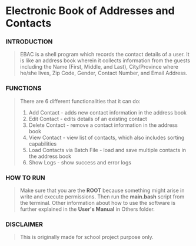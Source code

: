 # Electronic Book of Addresses and Contacts

### INTRODUCTION
> EBAC is a shell program which records the contact details of a user. It is like an address book wherein it collects information from the guests including the Name (First, Middle, and Last), City/Province where he/she lives, Zip Code, Gender, Contact Number, and Email Address.

### FUNCTIONS
> There are 6 different functionalities that it can do:
> 1. Add Contact - adds new contact information in the address book
> 2. Edit Contact - edits details of an existing contact
> 3. Delete Contact - remove a contact information in the address book
> 4. View Contact - view list of contacts, which also includes sorting capabilities
> 5. Load Contacts via Batch File - load and save multiple contacts in the address book 
> 6. Show Logs - show success and error logs

### HOW TO RUN
> Make sure that you are the **ROOT** because something might arise in write and execute permissions. Then run the **main.bash** script from the terminal. Other information about how to use the software is further explained in the **User's Manual** in Others folder.

### DISCLAIMER
> This is originally made for school project purpose only.
